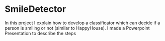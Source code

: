# SmileDetector
In this project I explain how to develop a classificator which can decide if a person is smiling or not (similar to HappyHouse).
I made a Powerpoint Presentation to describe the steps 
